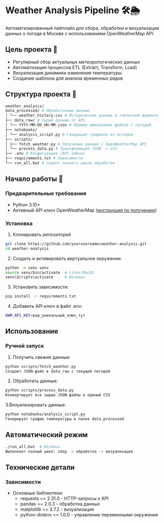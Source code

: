 # Weather Analysis Pipeline 🛠️🌦️

Автоматизированный пайплайн для сбора, обработки и визуализации данных о погоде в Москве с использованием OpenWeatherMap API.

## Цель проекта 🎯
- Регулярный сбор актуальных метеорологических данных
- Автоматизация процессов ETL (Extract, Transform, Load)
- Визуализация динамики изменения температуры
- Создание шаблона для анализа временных рядов

## Структура проекта 📂
```bash
weather_analysis/
data_processed/ # Обработанные данные
│ └── weather_history.csv # Исторические данные в табличном формате
├── data_raw/ # Сырые данные от API
│ └── YYYY-MM-DD_HH-MM.json # Пример именования файлов с погодой
├── notebooks/
│ └── analysis_script.py # Генерация графиков из истории
├── scripts/
│ ├── fetch_weather.py # Получение данных с OpenWeatherMap API
│ └── process_data.py # Трансформация JSON -> CSV
├── .env # Конфигурация (API ключи)
├── requirements.txt # Зависимости
└── run_all.bat # Скрипт полного цикла обработки
```

## Начало работы 🚀

### Предварительные требования
- Python 3.10+
- Активный API ключ OpenWeatherMap ([инструкция по получению](https://openweathermap.org/appid))

### Установка
1. Клонировать репозиторий
```bash
git clone https://github.com/yourusername/weather-analysis.git
cd weather-analysis
```

2. Создать и активировать виртуальное окружение:
```bash
python -m venv venv
source venv/bin/activate  # Linux/MacOS
venv\Scripts\activate     # Windows
```
3. Установить зависимости:
```bash
pip install -r requirements.txt
```
4. Добавить API ключ в файл .env:
```bash
OWM_API_KEY=ваш_уникальный_ключ_тут
```

## Использование 

### Ручной запуск

1. Получить свежие данные:
```bash
python scripts/fetch_weather.py
Создает JSON-файл в data_raw с текущей погодой
```
2. Обработать данные:
```bash
python scripts/process_data.py
Конвертирует все сырые JSON-файлы в единый CSV
```
3.Визуализировать данные:
```bash
python notebooks/analysis_script.py
Генерирует график температуры в папке data_processed
```

## Автоматический режим

```bash
./run_all.bat  # Windows
Выполняет полный цикл: сбор -> обработка -> визуализация
```

## Технические детали

### Зависимости

- Основные библиотеки:
	- requests == 2.31.0 - HTTP-запросы к API
	- pandas == 2.0.3 - обработка данных
	- matplotlib == 3.7.2 - визуализация
	- python-dotenv == 1.0.0 - управление переменными окружения
